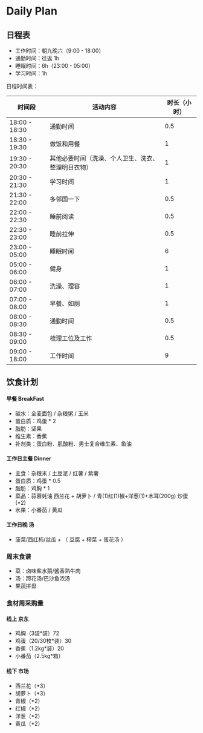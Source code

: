 # Daily Plan

## 日程表

- 工作时间：朝九晚六（9:00 - 18:00）
- 通勤时间：往返 1h
- 睡眠时间：6h（23:00 - 05:00）
- 学习时间：1h

日程时间表：

| 时间段         | 活动内容 | 时长（小时） |
|----------------|----------|--------------|
| 18:00 - 18:30  | 通勤时间 | 0.5          |
| 18:30 - 19:30  | 做饭和用餐 | 1            |
| 19:30 - 20:30  | 其他必要时间（洗澡、个人卫生、洗衣、整理明日衣物） | 1            |
| 20:30 - 21:30  | 学习时间 | 1            |
| 21:30 - 22:00  | 多邻国一下 | 0.5            |
| 22:00 - 22:30  | 睡前阅读 | 0.5            |
| 22:30 - 23:00  | 睡前拉伸 | 0.5            |
| 23:00 - 05:00  | 睡眠时间 | 6          |
| 05:00 - 06:00  | 健身 | 1            |
| 06:00 - 07:00  | 洗澡、理容 | 1            |
| 07:00 - 08:00  | 早餐、如厕 | 1            |
| 08:00 - 08:30  | 通勤时间 | 0.5          |
| 08:30 - 09:00  | 梳理工位及工作 | 0.5          |
| 09:00 - 18:00  | 工作时间 | 9            |

## 饮食计划

#### 早餐 BreakFast

- 碳水：全麦面包 / 杂粮粥 / 玉米 
- 蛋白质：鸡蛋 * 2
- 脂肪：坚果
- 维生素：香蕉
- 补剂类：蛋白粉、肌酸粉、男士复合维生素、鱼油

#### 工作日主餐 Dinner

- 主食：杂粮米 / 土豆泥 / 红薯 / 紫薯 
- 蛋白质：鸡蛋 * 0.5
- 脂肪：鸡胸 * 1
- 菜品：蒜蓉蚝油 西兰花 + 胡萝卜 / 青(1)红(1)椒+洋葱(1)+木耳(200g) 炒蛋(*2)
- 水果：小番茄 / 黄瓜

#### 工作日晚 汤

- 菠菜/西红柿/丝瓜 + （ 豆腐 + 榨菜 + 蛋花汤 ）

### 周末食谱

- 菜：卤味盐水鹅/酱香熟牛肉
- 汤：蹄花汤/巴沙鱼浓汤
- 果蔬拼盘

### 食材周采购量

#### 线上 京东

- 鸡胸（3袋*装）72
- 鸡蛋（20/30枚*装）30
- 香蕉（1.2kg*装）20
- 小番茄（2.5kg*箱）

#### 线下 市场

- 西兰花（*3）
- 胡萝卜（*3）
- 青椒（*2）
- 红椒（*2）
- 洋葱（*2）
- 黄瓜（*2）
